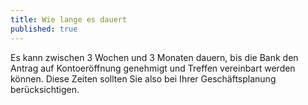 ```yaml
---
title: Wie lange es dauert
published: true
---
```


Es kann zwischen 3 Wochen und 3 Monaten dauern, bis die Bank den Antrag auf Kontoeröffnung genehmigt und Treffen vereinbart werden können. Diese Zeiten sollten Sie also bei Ihrer Geschäftsplanung berücksichtigen.
